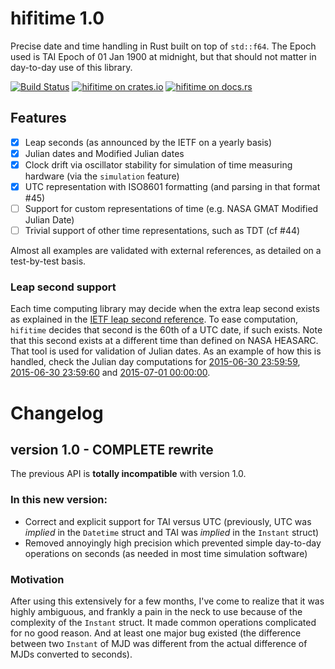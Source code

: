 # hifitime 1.0

Precise date and time handling in Rust built on top of `std::f64`.
The Epoch used is TAI Epoch of 01 Jan 1900 at midnight, but that should not matter in
day-to-day use of this library.


[![Build Status](https://travis-ci.org/ChristopherRabotin/hifitime.svg?branch=master)](https://travis-ci.org/ChristopherRabotin/hifitime)
[![hifitime on crates.io][cratesio-image]][cratesio]
[![hifitime on docs.rs][docsrs-image]][docsrs]

[cratesio-image]: https://img.shields.io/crates/v/hifitime.svg
[cratesio]: https://crates.io/crates/hifitime
[docsrs-image]: https://docs.rs/hifitime/badge.svg?version=1.0
[docsrs]: https://docs.rs/hifitime/1.0/


## Features

 * [x] Leap seconds (as announced by the IETF on a yearly basis)
 * [x] Julian dates and Modified Julian dates
 * [x] Clock drift via oscillator stability for simulation of time measuring hardware (via the `simulation` feature)
 * [x] UTC representation with ISO8601 formatting (and parsing in that format #45)
 * [ ] Support for custom representations of time (e.g. NASA GMAT Modified Julian Date)
 * [ ] Trivial support of other time representations, such as TDT (cf #44)

Almost all examples are validated with external references, as detailed on a test-by-test
basis.

### Leap second support
Each time computing library may decide when the extra leap second exists as explained
in the [IETF leap second reference](https://www.ietf.org/timezones/data/leap-seconds.list).
To ease computation, `hifitime` decides that second is the 60th of a UTC date, if such exists.
Note that this second exists at a different time than defined on NASA HEASARC. That tool is
used for validation of Julian dates. As an example of how this is handled, check the Julian
day computations for [2015-06-30 23:59:59](https://heasarc.gsfc.nasa.gov/cgi-bin/Tools/xTime/xTime.pl?time_in_i=2015-06-30+23%3A59%3A59&time_in_c=&time_in_d=&time_in_j=&time_in_m=&time_in_sf=&time_in_wf=&time_in_sl=&time_in_snu=&time_in_s=&time_in_h=&time_in_n=&time_in_f=&time_in_sz=&time_in_ss=&time_in_sn=&timesys_in=u&timesys_out=u&apply_clock_offset=yes),
[2015-06-30 23:59:60](https://heasarc.gsfc.nasa.gov/cgi-bin/Tools/xTime/xTime.pl?time_in_i=2015-06-30+23%3A59%3A60&time_in_c=&time_in_d=&time_in_j=&time_in_m=&time_in_sf=&time_in_wf=&time_in_sl=&time_in_snu=&time_in_s=&time_in_h=&time_in_n=&time_in_f=&time_in_sz=&time_in_ss=&time_in_sn=&timesys_in=u&timesys_out=u&apply_clock_offset=yes) and [2015-07-01 00:00:00](https://heasarc.gsfc.nasa.gov/cgi-bin/Tools/xTime/xTime.pl?time_in_i=2015-07-01+00%3A00%3A00&time_in_c=&time_in_d=&time_in_j=&time_in_m=&time_in_sf=&time_in_wf=&time_in_sl=&time_in_snu=&time_in_s=&time_in_h=&time_in_n=&time_in_f=&time_in_sz=&time_in_ss=&time_in_sn=&timesys_in=u&timesys_out=u&apply_clock_offset=yes).

# Changelog
## version 1.0 - COMPLETE rewrite
The previous API is **totally incompatible** with version 1.0.

### In this new version:
+ Correct and explicit support for TAI versus UTC (previously, UTC was _implied_ in the `Datetime` struct and TAI was _implied_ in the `Instant` struct)
+ Removed annoyingly high precision which prevented simple day-to-day operations on seconds (as needed in most time simulation software)
 
### Motivation
After using this extensively for a few months, I've come to realize that it was highly ambiguous, and frankly a pain in the neck to use because of the complexity of the `Instant` struct. It made common operations complicated for no good reason. And at least one major bug existed (the difference between two `Instant` of MJD was different from the actual difference of MJDs converted to seconds).